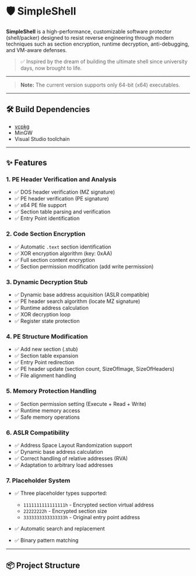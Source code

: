 # 🛡️ SimpleShell

**SimpleShell** is a high-performance, customizable software protector (shell/packer) designed to resist reverse engineering through modern techniques such as section encryption, runtime decryption, anti-debugging, and VM-aware defenses.

> ✅ Inspired by the dream of building the ultimate shell since university days, now brought to life.

---

> **Note:** The current version supports only 64-bit (x64) executables.

---

## 🛠️ Build Dependencies

- [vcpkg](https://github.com/microsoft/vcpkg)
- MinGW
- Visual Studio toolchain

---

## ✨ Features

### 1. PE Header Verification and Analysis

- ✅ DOS header verification (MZ signature)
- ✅ PE header verification (PE signature)
- ✅ x64 PE file support
- ✅ Section table parsing and verification
- ✅ Entry Point identification

### 2. Code Section Encryption

- ✅ Automatic `.text` section identification
- ✅ XOR encryption algorithm (key: 0xAA)
- ✅ Full section content encryption
- ✅ Section permission modification (add write permission)

### 3. Dynamic Decryption Stub

- ✅ Dynamic base address acquisition (ASLR compatible)
- ✅ PE header search algorithm (locate MZ signature)
- ✅ Runtime address calculation
- ✅ XOR decryption loop
- ✅ Register state protection

### 4. PE Structure Modification

- ✅ Add new section (.stub)
- ✅ Section table expansion
- ✅ Entry Point redirection
- ✅ PE header update (section count, SizeOfImage, SizeOfHeaders)
- ✅ File alignment handling

### 5. Memory Protection Handling

- ✅ Section permission setting (Execute + Read + Write)
- ✅ Runtime memory access
- ✅ Safe memory operations

### 6. ASLR Compatibility

- ✅ Address Space Layout Randomization support
- ✅ Dynamic base address calculation
- ✅ Correct handling of relative addresses (RVA)
- ✅ Adaptation to arbitrary load addresses

### 7. Placeholder System

- ✅ Three placeholder types supported:
    - `1111111111111111h` - Encrypted section virtual address
    - `22222222h` - Encrypted section size
    - `3333333333333333h` - Original entry point address

- ✅ Automatic search and replacement
- ✅ Binary pattern matching

---

## 📦 Project Structure
